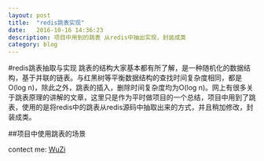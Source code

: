 ```yaml
---
layout: post
title:  "redis跳表实现"
date:   2016-10-16 14:36:23
description: 项目中用到的跳表 从redis中抽出实现，封装成类
category: blog
---
```


#redis跳表抽取与实现 
跳表的结构大家基本都有所了解，是一种随机化的数据结构，基于并联的链表。与红黑树等平衡数据结构的查找时间复杂度相同，都是O(log n)，除此之外，跳表的插入，删除时间复杂度均为O(log n)。网上有很多关于跳表原理的讲解的文章，这里只是作为平时做项目的一个总结，项目中用到了跳表，使用的是将redis中的跳表从redis源码中抽取出来的方式，并且稍加修改，封装成类。

##项目中使用跳表的场景


contect me: [WuZi](http://yangwu200799.github.io)
